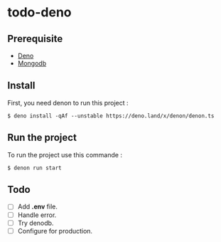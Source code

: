 # todo-deno

## Prerequisite

* [Deno](https://deno.land/)
* [Mongodb](https://www.mongodb.com/)

## Install 

First, you need denon to run this project :

```
$ deno install -qAf --unstable https://deno.land/x/denon/denon.ts
```

## Run the project

To run the project use this commande :

```
$ denon run start
```

## Todo

* [ ] Add **.env** file.
* [ ] Handle error.
* [ ] Try denodb.
* [ ] Configure for production.